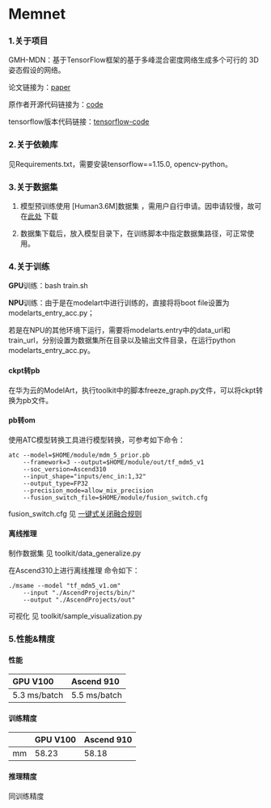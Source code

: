 # Memnet

### 1.关于项目

GMH-MDN：基于TensorFlow框架的基于多峰混合密度网络生成多个可行的 3D 姿态假设的网络。

论文链接为：[paper](https://arxiv.org/pdf/1904.05547.pdf)

原作者开源代码链接为：[code](https://github.com/chaneyddtt/Generating-Multiple-Hypotheses-for-3D-Human-Pose-Estimation-with-Mixture-Density-Network)

tensorflow版本代码链接：[tensorflow-code](https://github.com/chaneyddtt/Generating-Multiple-Hypotheses-for-3D-Human-Pose-Estimation-with-Mixture-Density-Network)

### 2.关于依赖库
见Requirements.txt，需要安装tensorflow==1.15.0, opencv-python。

### 3.关于数据集
1. 模型预训练使用 [Human3.6M]数据集  ，需用户自行申请。因申请较慢，故可在[此处](https://github.com/MendyD/human36m) 下载

2. 数据集下载后，放入模型目录下，在训练脚本中指定数据集路径，可正常使用。

### 4.关于训练

**GPU**训练：bash train.sh

**NPU**训练：由于是在modelart中进行训练的，直接将将boot file设置为modelarts_entry_acc.py；

若是在NPU的其他环境下运行，需要将modelarts.entry中的data_url和train_url，分别设置为数据集所在目录以及输出文件目录，在运行python modelarts_entry_acc.py。

#### ckpt转pb

在华为云的ModelArt，执行toolkit中的脚本freeze_graph.py文件，可以将ckpt转换为pb文件。

#### pb转om

使用ATC模型转换工具进行模型转换，可参考如下命令：

    atc --model=$HOME/module/mdm_5_prior.pb 
        --framework=3 --output=$HOME/module/out/tf_mdm5_v1 
        --soc_version=Ascend310 
        --input_shape="inputs/enc_in:1,32" 
        --output_type=FP32 
        --precision_mode=allow_mix_precision 
        --fusion_switch_file=$HOME/module/fusion_switch.cfg

fusion_switch.cfg 见 [一键式关闭融合规则](https://www.hiascend.com/document/detail/zh/CANNCommunityEdition/51RC2alpha003/infacldevg/atctool/atlasatc_16_0077.html)

#### 离线推理
制作数据集 见 toolkit/data_generalize.py

在Ascend310上进行离线推理 命令如下：

    ./msame --model "tf_mdm5_v1.om" 
        --input "./AscendProjects/bin/" 
        --output "./AscendProjects/out"

可视化 见 toolkit/sample_visualization.py

### 5.性能&精度

#### 性能

| GPU V100   | Ascend 910  |
| :--------- | :---------- |
| 5.3 ms/batch | 5.5 ms/batch |

#### 训练精度

|       | GPU V100 | Ascend 910 |
| :-----| :------- | :--------- |
| mm    | 58.23   | 58.18     |

#### 推理精度
同训练精度
